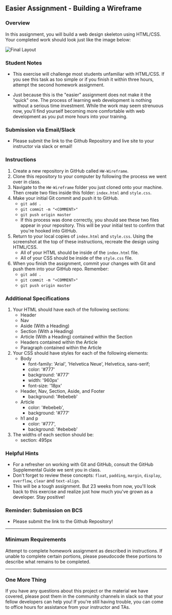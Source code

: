 ## Easier Assignment - Building a Wireframe

### Overview

In this assignment, you will build a web design skeleton using HTML/CSS. Your completed work should look just like the image below:

![Final Layout](Images/Easier-Layout.png)

### Student Notes

* This exercise will challenge most students unfamiliar with HTML/CSS. If you see this task as too simple or if you finish it within three hours, attempt the second homework assignment.

* Just because this is the "easier" assignment does not make it the "quick" one. The process of learning web development is nothing without a serious time investment. While the work may seem strenuous now, you'll find yourself becoming more comfortable with web development as you put more hours into your training.

### Submission via Email/Slack

* Please submit the link to the Github Repository and live site to your instructor via slack or email!

### Instructions

1. Create a new repository in GitHub called `HW-Wireframe`.
2. Clone this repository to your computer by following the process we went over in class.
3. Navigate to the `HW-Wireframe` folder you just cloned onto your machine. Then create two files inside this folder: `index.html` and `style.css`.
4. Make your initial Git commit and push it to GitHub.
   * `git add .`
   * `git commit -m "<COMMENT>"`
   * `git push origin master`
   * If this process was done correctly, you should see these two files appear in your repository. This will be your initial test to confirm that you're hooked into GitHub.
5. Return to your local copies of `index.html` and `style.css`. Using the screenshot at the top of these instructions, recreate the design using HTML/CSS.
   * All of your HTML should be inside of the `index.html` file.
   * All of your CSS should be inside of the `style.css` file.
6. When you finish the assignment, commit your changes with Git and push them into your GitHub repo. Remember:
   * `git add .`
   * `git commit -m "<COMMENT>"`
   * `git push origin master`

### Additional Specifications

1. Your HTML should have each of the following sections:
   * Header
   * Nav
   * Aside (With a Heading)
   * Section (With a Heading)
   * Article (With a Heading) contained within the Section
   * Headers contained within the Article
   * Paragraph contained within the Article
2. Your CSS should have styles for each of the following elements:
   * Body
     * font-family: 'Arial', 'Helvetica Neue', Helvetica, sans-serif;
     * color: '#777'
     * background: '#777'
     * width: '960px'
     * font-size: '18px'
   * Header, Nav, Section, Aside, and Footer
     * background: '#ebebeb'
   * Article
     * color: '#ebebeb',
     * background: '#777'
   * h1 and p
     * color: '#777',
     * background: '#ebebeb'
3. The widths of each section should be:
   * section: 495px

### Helpful Hints

* For a refresher on working with Git and GitHub, consult the GitHub Supplemental Guide we sent you in class.
* Don't forget to review these concepts: `float`, `padding`, `margin`, `display`, `overflow`, `clear` and `text-align`.
* This will be a tough assignment. But 23 weeks from now, you'll look back to this exercise and realize just how much you've grown as a developer. Stay positive!

### Reminder: Submission on BCS

* Please submit the link to the Github Repository!

- - -

### Minimum Requirements

Attempt to complete homework assignment as described in instructions. If unable to complete certain portions, please pseudocode these portions to describe what remains to be completed.

- - -

### One More Thing

If you have any questions about this project or the material we have covered, please post them in the community channels in slack so that your fellow developers can help you! If you're still having trouble, you can come to office hours for assistance from your instructor and TAs.
